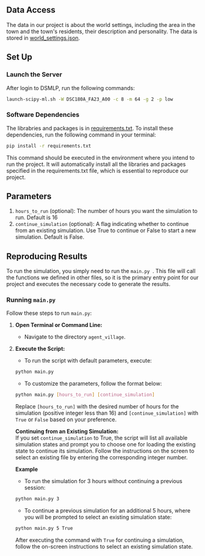 ## Data Access
The data in our project is about the world settings, including the area in the town and the town's residents, their description and personality.
The data is stored in [world_settings.json](https://github.com/Sssssimonk/agent_village/blob/main/world_settings.json).

## Set Up
### Launch the Server
After login to DSMLP, run the following commands:
```bash
launch-scipy-ml.sh -W DSC180A_FA23_A00 -c 8 -m 64 -g 2 -p low
```

### Software Dependencies
The librabries and packages is in [requirements.txt](https://github.com/Sssssimonk/agent_village/blob/main/requirements.txt). To install these dependencies, run the following command in your terminal:

```bash
pip install -r requirements.txt
```

This command should be executed in the environment where you intend to run the project. It will automatically install all the libraries and packages specified in the requirements.txt file,
which is essential to reproduce our project.

## Parameters
1. `hours_to_run` (optional): The number of hours you want the simulation to run. Default is 16
2. `continue_simulation` (optional): A flag indicating whether to continue from an existing simulation. Use True to continue or False to start a new simulation. Default is False.

## Reproducing Results
To run the simulation, you simply need to run the `main.py `. This file will call the functions we defined in other files, so it is the primary entry point for our project and executes the necessary code to generate the results.
### Running `main.py`
Follow these steps to run `main.py`:
1. **Open Terminal or Command Line:**
   - Navigate to the directory `agent_village`.
2. **Execute the Script:**
   - To run the script with default parameters, execute:
   ```bash
   python main.py
   ```
   - To customize the parameters, follow the format below:
   ```bash
   python main.py [hours_to_run] [continue_simulation]
   ```
   Replace `[hours_to_run]` with the desired number of hours for the simulation (positive integer less than 16) and `[continue_simulation]` with `True` or `False` based on your preference.

   
   **Continuing from an Existing Simulation:**  
   If you set `continue_simulation` to True, the script will list all available simulation states and prompt you to choose one for loading the existing state to continue its simulation.
   Follow the instructions on the screen to select an existing file by entering the corresponding integer number.

   **Example**
   - To run the simulation for 3 hours without continuing a previous session:
   ```bash
   python main.py 3
   ```
   - To continue a previous simulation for an additional 5 hours, where you will be prompted to select an existing simulation state:
   ```bash
   python main.py 5 True
   ```
   After executing the command with `True` for continuing a simulation, follow the on-screen instructions to select an existing simulation state.

   
   
